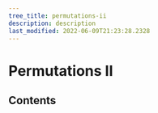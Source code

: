 ```yaml
---
tree_title: permutations-ii
description: description
last_modified: 2022-06-09T21:23:28.2328
---
```


# Permutations II

## Contents
